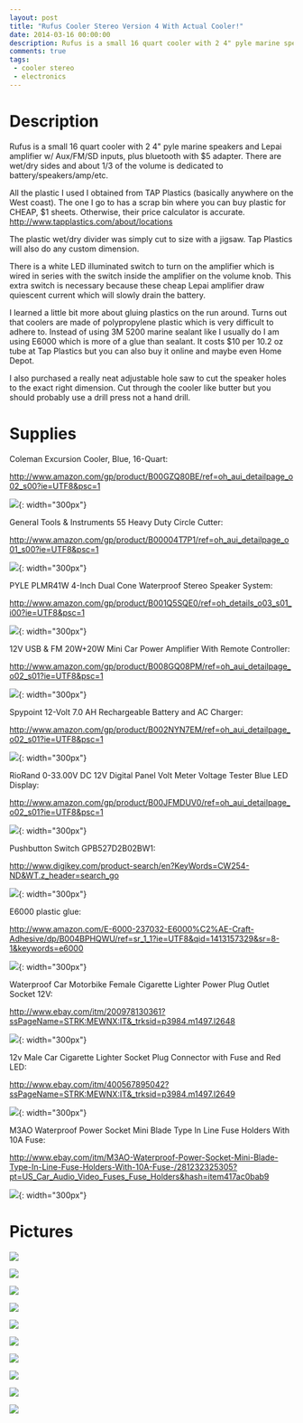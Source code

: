 ```yaml
---
layout: post
title: "Rufus Cooler Stereo Version 4 With Actual Cooler!"
date: 2014-03-16 00:00:00
description: Rufus is a small 16 quart cooler with 2 4" pyle marine speakers and Lepai amplifier w/ Aux/FM/SD inputs, plus bluetooth with $5 adapter. There are wet/dry sides and about 1/3 of the volume is dedicated to battery/speakers/amp/etc.
comments: true
tags: 
 - cooler stereo
 - electronics
---
```


# Description 

Rufus is a small 16 quart cooler with 2 4" pyle marine speakers and Lepai amplifier w/ Aux/FM/SD inputs, plus bluetooth with $5 adapter. There are wet/dry sides and about 1/3 of the volume is dedicated to battery/speakers/amp/etc.

All the plastic I used I obtained from TAP Plastics (basically anywhere on the West coast). The one I go to has a scrap bin where you can buy plastic for CHEAP, $1 sheets. Otherwise, their price calculator is accurate.
<http://www.tapplastics.com/about/locations>

The plastic wet/dry divider was simply cut to size with a jigsaw. Tap Plastics will also do any custom dimension. 

There is a white LED illuminated switch to turn on the amplifier which is wired in series with the switch inside the amplifier on the volume knob. This extra switch is necessary because these cheap Lepai amplifier draw quiescent current which will slowly drain the battery.

I learned a little bit more about gluing plastics on the run around. Turns out that coolers are made of polypropylene plastic which is very difficult to adhere to. Instead of using 3M 5200 marine sealant like I usually do I am using E6000 which is more of a glue than sealant. It costs $10 per 10.2 oz tube at Tap Plastics but you can also buy it online and maybe even Home Depot.

I also purchased a really neat adjustable hole saw to cut the speaker holes to the exact right dimension. Cut through the cooler like butter but you should probably use a drill press not a hand drill.  

# Supplies

Coleman Excursion Cooler, Blue, 16-Quart: 

<http://www.amazon.com/gp/product/B00GZQ80BE/ref=oh_aui_detailpage_o02_s00?ie=UTF8&psc=1>

![](https://lh3.googleusercontent.com/vVb6ZJi2lFXzaAaftmn7ixmoZee0HOYjP2FUVn2cPrsbJALKmiC_PU9DnkEe0iA8mCogiNGp2d7V4w-jOoCwy1OY4WXoWeM1aKlm4Hyn8svWpaW2gZqJCYhNbaU2kKq_Pyel5tOI_Fe7ldON8x7hoa64QEvD95GVXyGHDOIfQSVl6tpJcQR5c09_y6ZZYjmEUv4SV-u4qTUXPdUDHRIQJwgI2i9CzWUzcGANt2dCDhINowIF-UlE7yL2nt97KtGJ2JH8j_L8bcMQ19d10624iDEXAtpLhavt2f8NppAtMoidedI1USzfOGt8PYKngkWJljED5H6n1aPQYTgcyyFVOiWs-VYezcF1OqCjkGJHmHsGa5I-TddFQ4C6MOu8VKBkiEtNVXbPKzMgGDzozPJ2ggSJvCW3ra9ZJta67nISzZZdv94Mjcnpry40AQr1mGC8W564w7iEVyVW4UPFTy_2GSpTyob-jOUIeso_mB50FeY8ACO31PFo23rTEjOTspYLeIA5yUTCPP65c5C-GWdIqQgZZEpi8eHBYHx_9bAoW7WSKB5shbb_f8Vf8e6J4-8YrqG_oGOHuHBIH_Q6n4ESmujxlNB7Vc5qdRKGUGSEtmqaNJVOha0C=s976-no){: width="300px"}

General Tools & Instruments 55 Heavy Duty Circle Cutter: 

<http://www.amazon.com/gp/product/B00004T7P1/ref=oh_aui_detailpage_o01_s00?ie=UTF8&psc=1>

![](https://lh3.googleusercontent.com/DolZ36ehUWpTZ4dj5F5iAkiVRdbEwIdMSh-5kjTLEcSjeZ1CgqojqFR-NKuU0HO5SwtsJ_aomrIx38TOZwSh0frn12ZQX6WIlyRv8i5iQq9O-JTfMgZGA8P6CRveKW9rH54xSdMyt3ppqJgPcvrXHZ86vhu6kXMieCvjdsdUCEBswmsFP5u9Nbh85gNLCxlvy3izmQy5fi_ZYypDFXrVSfxJXPRq9rC5Q1abTkijxoYfI31Eb0yY5J5lf1sXEnz2giuXwwOLQ8fHI6Cm4TVMV9CceH_jfln4ie3Tu8Jyw0eQGILHOygsu5AyrAL5MkviEPl2envv_r9ukYus8VIPbwmDT_Dpm5rvB4WlYPROZkFk6NwtuHoUiOvepwQpO2lnvXejbovDVcXzdK61DYgUNy5j5E8nJTm2a4caLV1_DcWHF6D2rkHCv4D_8IFOsSkcxcNYmC-yN-V-mRXWcF6enPCBz0tGuWDT26T0zYAbeojf4RZ3aYNFeoYZmtlh8o4h83dauRlDlOoZur7u5Qsd93TVlKJdwCDYP8UvGtqS7-2IXIIF4ZEtk1kZuhCDb-WZUf-51GIz4fU5DYgkaG3jCjpDy8v7w62GzlzxeyrEBs0zTL4im1Xi=w425-h395-no){: width="300px"}

PYLE PLMR41W 4-Inch Dual Cone Waterproof Stereo Speaker System: 

<http://www.amazon.com/gp/product/B001Q5SQE0/ref=oh_details_o03_s01_i00?ie=UTF8&psc=1>

![](https://lh3.googleusercontent.com/i70Mco_n92JF4l5ZiLE-eB6bPg1mPQAZMIhCkW2l98TVIDO9N6a2tMpwN5Rq17jH6FS-I7Vy6Vrz_CWKjfir9h7LTpIWx8LMiBzcIKvePFwiTFV1hjjE76bgJ7W64bu_VN7cd5Ya8MfUFPr1Li6gMq1CE1e2cTuueemBZRJ19dVyP9JVVwUUuz99gpw2-9bhWM0P4gcDAYwQ3H4zq5_sCjqZc6x0MMOuxCNrS_vcdt3ldijK8_ByWSDauFtgVf9uOpEFskKCt_qBArxhcBpbhaelvtIWfKvD56Y19w59CSBO41Y_qPcIvuFoHG-JetqeYnXH_bTr-8JxqSJmzOtiXEfNFmtlhUNb9TttuXtj40JszFYTEUh5nhPwa2d7sgCWgJ8Dgx9BDNnzkLyDwSxW7KxSmtaFSs-HKES2jkjrB039mh18ikAkuxcCUfGglz_NR1apt5r70DYeSUs4AI87uKILzg71o_AjVbX-WKfd898rWTaeRC2TlMcCX_2c1JgCkYf0hrg9pTmTXPz5ZgUmS9XDMHlARL3jjBEIWrAdLJfgW1zzZ5oySy9Qm0cTkWw0o3SWd4zKX-jPggH1L57mg-h2qGqGGBwxswiPM2FXTI8IR-CD1FNf=w1000-h593-no){: width="300px"}

12V USB & FM 20W+20W Mini Car Power Amplifier With Remote Controller: 

<http://www.amazon.com/gp/product/B008GQ08PM/ref=oh_aui_detailpage_o02_s01?ie=UTF8&psc=1>

![](https://lh3.googleusercontent.com/44lSMkkuIYtBGjEdD68yHzS7J12z5aNi-EsFumHNveXq5qf3KmXttLGiSca0iEfcSpE36G4jrozI1FkAOe06ChZw4WRWtHZgYsk5IrLVFI0K4eg9lbW0O7G-k15sMjK2ySCYZ1Wa3Aqj72twuQ3TKKT6O_hKDZOh8LEmMjPbapW_6vGfCgC8y88RHIzS_5jlatMgx59Z7Ey4kOuEUGtvL38VANi_KDddz7BhNa42VCKo6aPVO5IeNc-RuyShvwhCmDsfaNQ42B4I3ELhZmdd8Fic6a9L9x1NquLliraoXz2JWpxuPgruwt3-D-fKLt_OZ0s3GqhfZ9tUmwQoDosA7nqP32RTP7Vr5ugtT2jdqkFShNNYooKmv5dmqVRFswm6WweZL2zABnFMc1k9-gwG8Sspuwo_lk0drcB5-4rgzvaK8Us3PQtgmyhmv0wkxg0ZJTcT-NlnuhlqnF8AQKfBSrBPWK_kqJ3IK0-Nd7ukRUCtKTAD2jFnOcARyyHLV-o9zGDMFwnQHikQCXje4swV1PKaks895fkX-1FYHkxLjBhAeN21VY5AL7JSnBMSjHMw84beKujZrCjr7V8qpcu-zYddl3NnEgjMqjYhIAQ0-d1kmRNy7N7z=s302-no){: width="300px"}

Spypoint 12-Volt 7.0 AH Rechargeable Battery and AC Charger: 

<http://www.amazon.com/gp/product/B002NYN7EM/ref=oh_aui_detailpage_o02_s01?ie=UTF8&psc=1>

![](https://lh3.googleusercontent.com/HgOGX_vjvgtwZ6SdS4d8Be8MontDtHHdLNl0_2licbWWVgvbzE_KdYZ43r7Ta7dFbgsSvAOupYAmivBvKpkvVdEZNg-0Q6t9_GyiwkBYRNtRs5qpUR539xbYDauie3UrMrAiiP5ZGGquwFBnf41eZuL6T6IdN452JUdtFMnSXZtgKVQc7d5KlKQ9zFeR83oPp9DLbW5UZWoGCVgCFY9V2c7d_PWf60zuORWpau7S2SgDGRhR7SdkvZmjEd61L_7flubdzG4mNfCR_jh6r7Oyi_QNEQKSqA1wjXvxWuZa766Wtb4c1UuPJDQlGpknR6dr_y2dCts71py9BgvWa1095Q52SRLHP0cUt70bJDWQI4kW9xeOf21QJslxcSrnFs0s0c9EZR-6Ot3l1A-Dpik4Nwb6ejqfDDKX-eiC7ihiPXTp2AaESb6iQD-GSM8AQbwYLav4ijpzLB0rDk5J5ky-VAmc7vPwta8QS_MmJ6lfJhsMFRT2xP1WlqGIldHtGcdr8B_AUkcdtc8-FowAOoSKmEtZdW8dsS3TA4K3dzF4IHCaFWm36ie2bynMGcqXYMvDAnN904XBYpYrElKjg1xBIkxksfvI312zfHn3sOIqzVDl7D7uoYni=s976-no){: width="300px"}

RioRand 0-33.00V DC 12V Digital Panel Volt Meter Voltage Tester Blue LED Display: 

<http://www.amazon.com/gp/product/B00JFMDUV0/ref=oh_aui_detailpage_o02_s01?ie=UTF8&psc=1>

![](https://lh3.googleusercontent.com/jksvkK43wBUudLfHUvNM0HhXtal_yJ1zXGBBbRHWxnLXjL6qNY0DMcmpNR7i2vF9rxc3NkvIzaywIv2CamETA0twOYXSTD3dUZOkEUHKMNcAL-ZxZblw0GEEfKi6cInv_10_ZTjQ3_nM3pJtVD74nLyYIQjCn6Rm-Vw5_BRnd3OMhPVmuCApjgED17HCKJanApMs6QjRCwb6pW_095XKkqbjFpQ7i54fV91ygWYLoZwc1ISmjnruMOfxYXtNZ7eS5tFXjggM0z-Uo3iQs8Q0d5sfvPTwz7eiurna84C0eCCaJwwekMkbKbTetwfoBia70h9emlJGg0fy-cwp82HAsu26Xac823m9vTmiik94283qowLOCCO98nskbzZRMd7R1kcEhvBbVq03jWu8_jNu5nJjybdpARENaVYw3EHHv7p7EvTmafbJlkI65nacsO5VO9kvQNtQe_FE0NaMOKXNuEj_q4xmR-hqHYXvDN-HCQaVVSn5gfKwria75VvqrwSKLqnWRZNKzyWqy3HKl3fbWgk9UUX-wZ_xuQ6ewm2fj1t86YrjzawxDw91eLmQv1EuzGccfju20seIsDUw5OB6EhjHVYRmUCe0CvTUu-CIbt4vIqHXbc6g=s425-no){: width="300px"}

Pushbutton Switch GPB527D2B02BW1: 

<http://www.digikey.com/product-search/en?KeyWords=CW254-ND&WT.z_header=search_go>

![](https://lh3.googleusercontent.com/8gAy5fyAWieYEbzRfpea5r226rmlRu1HlJZ7KAB4eV0Fa_i6jU33uQJMz1yy5HKSxgxhvPUsJUnn3epLhGq9Qp3x2OKT77NAIv483yVjw0im-uP7z6Sc5LKFlfLFpxaS0IWrtymfkHDd1JEykREH3zjkPYXhta5WKQo15KbCcnRkhIOndlyVVanKX2gminmBHR3hNRVMurUaE8NE3NatrqBi0N2JVE7OKOwAiIddLlapQ0qB3aHDSGXl7lhSgCNBsRuSJyGSv2Qhk3x9r9MX3XCpbYeSfiVatPXepROYUEMXXBSmIndfZaeCbkURofJzXPFvfb32TwE_8QewDAkzjCQ9O5GN1PCdOa2yCgV-Rplg4FhxDxBPaS_6Ku1TeD3yLaTwoSZIgS68s1wsXawD3HZS5WVNMGPYW_5_4N_ve0TyRp2_krVtyj5QZ6X6eVoMezIKiZjVFAVWDdYPKg-Are1xfFKs3QLmWqUz2ri2acLwYnVmTS1BERsVFkFgk1UyXR7Uvsi61pGxkrmnMv-HGoUbJKh6RMoUHsUdNUVzVd9PoJTdB0Su9wH2HJfTxH4h7MhM5_TEqIgZCAmmA3DsZaNdNFwkjR62dPP3K7dVQKZVxPxiF57T=s640-no){: width="300px"}

E6000 plastic glue: 

<http://www.amazon.com/E-6000-237032-E6000%C2%AE-Craft-Adhesive/dp/B004BPHQWU/ref=sr_1_1?ie=UTF8&qid=1413157329&sr=8-1&keywords=e6000>

![](https://lh3.googleusercontent.com/zs3IbcKdIaUTTHnsn1nofmlc_ok8avjLu51a4lrOIRIAUpaAvafONruc_lAHr-8VSpfQ_XwXULl2grOK0sgKdhhkkEzBzjq4wWjTnhiSnSRnwf3UK_AF0cuUGRsxn7NoI_aXdxXrTc4t6bjK3LdtyuVH223KQ8oA84aL5b-G6I9Me7qzfTma80zwiibjLroUZb34mnN4ICO0RfTbBb_rHk40DGYB1V4NIhwELKNvKtzSsVPqYjlv9moOk3NVas1k6t2Q2vTLFoRlb08aomK-XrUgsA9fG80nzrHcPZ5YFp_C69oJUzfThf12wWgQqpkBjUNFJzUHaTwWs_DrqlieBH-37iqwFRLXRqv2CN5dYxPIgvwRAaxmRbdbmEsuOvyjfRDOgZk4WL2AbKa62mHgPvBY6L9Z3Rvj-UjQ9QIyg6uGQaZWLfjBbbu4YcJ7nM7bTrqfyvYGZIxauLOxrHoQOPqEDGkRYbW3UZaMXdp0NMX6dkwLschdDqxVZuYyklNt8ZE6xjzfgp6_8RnF4h6KyMZ6YUuwGBVlV9SbYknqn8gjkl62i4UJQOMirK-P9OiSL7ReeDpkwiIaVWKWUItVSDQCWT-tDmeuZp_4bKmcCvPZoyKHBtbx=s400-no){: width="300px"}

Waterproof Car Motorbike Female Cigarette Lighter Power Plug Outlet Socket 12V: 

<http://www.ebay.com/itm/200978130361?ssPageName=STRK:MEWNX:IT&_trksid=p3984.m1497.l2648>

![](https://lh3.googleusercontent.com/HLl5hSc77THVzx22rFxbBJmi3P9kZ4Lt6-pj0wgYPv_BTnXyZxjWMw5qycP37K0MT-JcpceqIiaTJNE8ItitZpATLYEMnK4M0PKHf75tx2CEU1G4ya1j_w-fu8IIcKL_ODMdCWytTI-KN8V2gyofE8NeWfa7shUbIvGlDHlr773E9u7SxZxBY0gDWR1KVWvjnlcPdZmio0IpgYDnH14rfa_dShkFK9XLUIIY-UDYVY4aI8bljBiWonQBstC82ibUouGD6Ewh8z-YvomTMH-ChmlrmnN5bfgJQvRLaD6QqgD8gtV91X1wLDunY1LpRGgj_t3PUGXn37P9dpjw6rA3r3Puysz7uCrJaakpVWFSgUNrXdrZMMH1K7yeRDQSan_4ocKqFupkij2T7eXY1TaBFDLLgF-_4FNkbv6HpwOSRVgfmd6UTSebSFNQ1TJLNNM7DnkirebLJ1h3z70P3sqVVucjJ-p_NRpJzXqYhiV_cAFcfibFP8x_n3G5XyQL5BkpmL2AeWiUt8yyOeNuS1h8CHgG_5dw5nX81OpIwyC5r6WwG682Y0Cxh6Aa0ogrhvbZADw8u7iuGOIPJ8nlKdglluS9VcNs-62oK2zQhqEK-L0a954u-qcJ=s336-no){: width="300px"}

12v Male Car Cigarette Lighter Socket Plug Connector with Fuse and Red LED: 

<http://www.ebay.com/itm/400567895042?ssPageName=STRK:MEWNX:IT&_trksid=p3984.m1497.l2649>

![](https://lh3.googleusercontent.com/jWypeOCAj0fLse4M75bYlpJsGmSPCAKuwX6RrZY27aU2nRIdo3OMKzZftK38DF7Iw_tVku_5G-uNtn5kMKr3MViyzPu02bw6PvUIIKltTn7GXGXz7reMHeEaEY5BDUMlYAkAurpoD-ckoqa90609AdL8XtNBJtF4aXp-j67TrBLxeVlUyIMf06CmFdowWXxYgR-f7RwQSLvfpvX7_Q6rN6Yg__k3a10-09n5dNGfBsYPxv7grxaT5SyRgCMQT4WWaPVPyyAPfbnEDSUbNgGXw9yeaIkTZjEMXfzIRAhuIucq4r_zMKOEE49CjnzSQO98c7Z-q7A47Y2UD9HIG6gVu2TZI8CrWBSJdhp_nRzVVVUpLVmAmaNPwGdde_74viv960_NQmk-6rZ-Qt5JarmmWrmhbB_Ec8SkC-eU2ALPXsx_HJTg0cAO_RWztz15ZdAy8AWpEhq3S3EQCCkKIwHhkCanCE5KWLfCD1kEXSs6cqpoBtT2odXRY1AOqIpMp-yPz1zCMvQL4y-AQw3XHKqU2ac9ncSkRktoKrbrhIogJaJ54cvDcw3FIixG8j59_WAfgka-rBRsxeKvxlETqPDCUSKOA54WBci0jEQ86TmPdJCFhuEfvNuJ=s600-no){: width="300px"}

M3AO Waterproof Power Socket Mini Blade Type In Line Fuse Holders With 10A Fuse: 

<http://www.ebay.com/itm/M3AO-Waterproof-Power-Socket-Mini-Blade-Type-In-Line-Fuse-Holders-With-10A-Fuse-/281232325305?pt=US_Car_Audio_Video_Fuses_Fuse_Holders&hash=item417ac0bab9>

![](https://lh3.googleusercontent.com/LCXr7ZoAS5Yb49tkXAtEJJO79pCem-uYk4PZeGvN5rxR5rSJyRbGba1QDDTCNPYw6bUfmtqP6Sko7sAhlAGffsN0hzV9L7Z-NSJD17LdJx7y2bYU5NoVMfVzfB-Kj0UNZfK75bpyEWfJ1DAEmUMvuMXYYJBJZerZybrgNzgsiOSp1P0lu6A3FqaGRCqdEBUuud4wlrTFkOlRlik8RL9lTgQLCj99Ktm7jANT3d45s-cuBW3pi1RfJtVKgs0X-5XOE6fPYDM9a1bZxjBMEwEKrMtxTqy3sSxmH_i2TFQdHRsbI2MayQ8OEzUDSEYM2LTa3xFic67nkZzOf-NDyrBuWKNoCMU5aC8aivOGuqTTcReBHUJx_R_0JXceilnf3PFmKbNTg3emoGEnCnDzIwjCPxav7lQ61hk6SncTOtB7kh_eyxl-d5826k2At8bqAAJOHcBnTBBU-0ir3-rffH4oCFrOEjJknwvUj8pBuHc9MhUNVpxGaHZm_qWGvH15YG9qunhDFeQ2dkqLuyAQAZ2QuBKX-8LLBeyTOSuQo3x067RmOXMAXc8RSaY-WI8nKEFbMlJoaYo-sSjjwnQn-mXgQRNLdNzme2Ueml1612w8A2XdOqwio-WF=s336-no){: width="300px"}

# Pictures

![](https://lh3.googleusercontent.com/r4q8_xAOvdRa_XBAvzbhwxMW1nGk1yRU1sHyrDruS-o9-r60lGY473vm9EvZj2WBOwmVUnBYC5C9gpUEiOduMDGrvpuGsAqwkw8J_OZlaqv-iscJVVBxr05ZN9IH1XVF25D1ZU-AgraNcEwKH1YtHK2jNEi9c1kIL9mglRQ-rKPGdL-NcJAQMilmjMy11JX0F6d3KVepfnfZtWB1Gb_twYCBX53ItrzvUSEtiSN5Hp2vCk7mswgoEYfEJCEVjc9vk9vAooeRTUamV-tz93ByilULWSDXxyaWbMzlwrYX76FDZnNb-lcu_jIn5Flp5VC_LVf_SnHifMTBBVlMUhyF_MUxEuKQxBBBz3IjeBUpLGMjupiqacshAqxWbSf5sNAorWSRkkS1twZnfU4GVCs7ol4g9L5_1If2KTW272AgGCuJEqU0gGJvn-bfz52Sv08okac33uoLgZ3eZSsYyTBZ_54OIbk-0lpPn43FkzJRu8v5hODj2OkFPsQbbce1Lgx7YaZKUxKP4aQ1YDAOaSsdqnNd_2obRQlnws-1fbLZJQmnN2sTwTpx5K4bchIkDhETjNh-aEbe3kFc7bh1TsuA4WjUM_FyPujR9JdCgIhhLQ30tsJ98dW9=w1064-h798-no)

![](https://lh3.googleusercontent.com/xDZFz6RVX7UjvBLl_aTIGYNpsewNuOWjPYocUFDb2SIBcVE6eht_6pn4zmLF13Qyh2eezCVwB2syA2lsmP0bTJcS7KChomtBGL5_QCmzugo6xWdi_jeW7RV0NNgiLoGCVZihYbgNcYFWmYrZZ551t41yx9K_8VYNuxBXLpSBsaSauBOqU0nljWXPt697X79znx6q0aHvLzVp-oK-NzxXSfw2Sn6oyPa9cluE0j9t_Pm_s3rXWzmChEPTE4ncOYbvwCOpoQVuk13fDwN4dVsLum21DhyZMrwmdSnsG33rg6NI54pqHO6ALE2GIh4NiSKrFmN4LRgXdlm4AR9tk62kSa_JWb_g0K0Jdn_v7f7NuuXezQNjrjL7WwWd8_XzNZbM9uh04lOSSpNfY7Dsy0-_cVkovKOVK1NNe6GdQSjnkuoG5K9mqwNeP3Qp6DEXppYiRLNQ4m4olXzGi__6R5gEk8EkaXzqzcX--W_v-0zsXxmCDAJiyDPEGLr9rbzRQffiuXqpaA8f5eZKtJRefHwPSBL1XL-ewBEq1t7wq0P2oj_FC3zlcL7eRUGU-mikJ20-NJcWDBycKPNKirnwMZ9leekEA5DUlbJVHPO0Lh8MRuZIkfMkzj51=w1064-h798-no)

![](https://lh3.googleusercontent.com/N6ADMDHFSz-b0ILC8id9nRNARXlaWl2NYGKC_HMDB82t5rASrt6CYpFKIPlEzVdFzjKhwbWmkpyFPx3vA4AGMA3ezfuGZGVXH8bC2hzS3BywRuMQ48iLFsdyNKZeNCngmEO8g28VjGhR8DKiVwZdsBGLM_9ct7QCZxjQWr7UWcGZTNjwjhFJDoHgRnmLDVUeOoE9s7UypIlEluQEmaGl0GH08uh4syHD8vz539XRxdW2GCdjtrZMd3ShtNpIGrR9wA5Dd3tiR5ShcPF3de0RCuAXWNBEFIAPHZcKolSpurHGlhkS_xi5qFNXB0YR99Kzhx75f1tzfhJQ6U5Ii3JUT1yjBL8C786mdVZHA7xGdrjLwD_CR73ay8Of9cqoeu847NX-RYa9nyOvO40cmYKxTRoxzQ_Tfc8V5RJHNCi6KQZpEz-LCbkFLKcrCw4w9b25VLtIGttYAnZa9aSADtM1KezYR_6UY8MZ8ZsHIisKTC_RFp39VtgkgJi35XjwQHuMYRFHoNqmTbAnP9K8qLLRo36ZNlvR7hr8JNY1A5MlSnmYxXfklFIgs1_PtDHZedwYT9kpSCoaxiKCTWqhC1wPmNHfKt2xoH86FtuHO784od1qBvlAof0G=w1064-h798-no)

![](https://lh3.googleusercontent.com/8fKVLJ3eXQ4A_qGnS5TOYVjKVPD8PhDMej8-a_VUFpu2oZv8W-Qi4TaPb3YVZw_2tBSdRiAzqkDt_R0vgYB2aKc8erRKNAX8zGtKu2MVMzi8mZTCyWT_PLyaWQGorwlbQ1tJYCb27MBWb__HW9jqAnlD-YaJD0fiXShiL7cVytEaw3zTBzU40XvjvtvE3d3dxCObNShfmqtGycDBvsJ-J4U2VZWKvwTFOzY33IzF3lrhgQjMlrMGeI10JVZasnPwVHJQBZFTqJcWWBrQVQdhdA_VvreuABXo2nxZ0NZUem9tZ-ZwBy9vf8NWKVgON68DU2-XBHuEqcfQ_14W1qKBHPvC4Ua6pEvkiMsFuy1Fk19f8gefXHZFGsbhYNH9gTPDFUkvzXHe6Befy7EAzOug1jgSOOJ4dGEKK9x193WOjG6AsJhJ65b0V5Pf2b2J0076_hnkqhYGBvbtan-K63K0ZtjV_9WiBoVMgppGnju2QwkhJlL-TkrUhPA4DVD4tIWg1fYwWm_NydWKm0x-XMCa-Ejf9KDmi83WcNKv8zheKKiNwAWWlosjL5zfWc9J6KtGM_XN_9dIL9d-cCK1loXGm2AwNcLUZesmIvcj0y-BrzSiN6mehF4_=w1064-h798-no)

![](https://lh3.googleusercontent.com/wkkbo1xmH5aClpu1b471RhLN8zanMklVK-SR2FfoR_fSN7t0wnCT0W9q_-pVcOYbQcVbof6U3F7IJptiwqxMJKIQ0zAJBBRBDJL8pnuCXC7zv4h2_4Bwmsy7c8AJb06aftVrYu4lC3zwQ7Xc_FSeTe4WWQfps1p8gBvE8UEpU_oOa-bMEOGToZrNkIF0xxlSHI5r3r8NklWmXLCIyEs7DdFBN_Lq31BV63ReFs6scZxIneT_SaAn3hu6I_R5zm9U_VseKiExQMLM7B-HiURiOdpznE3h8A3zLW0kHdWMdyYrWsElBmpBtCAP98ElUqcVsCglz3S-xN4gFC6Kd2n5tVKZ_vOoL3YvEuYyvf_vKNWMzUFW3RYh3AohMXmO3r95L1rIkhswFYdZkpGE59oC-lkPY0R2lRQ-rfTe9dHJTwP7XjWABugQ2_e-J58cgq5UaFPmhfRh3UzXvylC_8e-E4fK05nu5xwr38vl98VoMejWGwec9Shxd2uIhbMmfRfr8Fug_bQW-Lp1nXXrY7LNmC3FvplbYppXv26J5Lv5fjw-f2_ulcRsbTTP7kjh4Lo34oDfR0ZhTbXp1R8heUy14HJLh32z2ExBFnkMh7uUjDSE_B3cLEJi=w1064-h798-no)

![](https://lh3.googleusercontent.com/DyxYMtieGxlMZ7F2ooRe6XH-crWGG1Rkx6Ibvhwwnv-GtewqA9KWjatXhuJFK0-pMsFGIu1S2Y9Fjzg6v8h8Fdi_oUQ4x6hmh3dlljME7_z0sFg9RNQ-RatNhy75XcN1ZtPChpWcF049Km_sLQ972__COI124XCTM-erM_QNGQowspoRKYr2_IyEb4JhvuuZ5MwcEGaGDScBPwQzFEyCOs9TRYkJXtaoP8AhWRqhxYNofXUcmIjy6GGyFJ_NVHzsbUCHWwS6yVJNwu0piP5UTQa5-JWklo3ulYOjtczAmOHgvnaDUvBJyzAZ5oRwAAE9KQPGQbwDAEoDALvwuAc1oKurgUpCWA4uC5Dfhiri4FLiIta5p54mj09UZV9RCbXB9PQk9OkpP1q8bzaO_YZirXB3uIBqYKlfAmZZpTvZFLOi0ognT40l6JD59iTp4fcYdGDdOpE9Wm2-f43Ni840U9QI5dtNG7ttVvCZSUPTmRpzeMjnHstZIHnZoS49i-09j96Z4N_06qbBF90fjcQV2U3dh2KKgnMRMz6K477jcvW_ZMvdvfyqV6NIx_1RovgwQo1MKM3xEcDJTT_v4Fcm7n9-tSF1PGa2ixOXtFkLwsvooUxusrT0=w1064-h798-no)

![](https://lh3.googleusercontent.com/8cr0y77D0ocEunVjD5vrc0p6_pcaaakhwV4pUxWDhNMYGyOiTKr1FBblFn6GFy_KK9K05NCLY-4Un7mQLDBLIb94Y6f4JVwx_SEpuWxh0y4FkCMNAqnWxdHvAr-R2xY5-6nIdtx7TJElcnQ4Un2aNWns4z9HJ9VMM5MrpHyuwP-Ss6O0AWVz_u-ztMmWJxHS8quwCKThHNPCHT_ozzg2zEqV37i3H11UseTMFMH4BGF3DnagwZ8iQPE48POM5MqYqay1-6rmnb9LwZSTjSpdiLhBXPVdJNUyuUFnCawWPUWQ1j0NyMsoU1yQKhQSMvVzVo03nLyv7bdrKL3DMtrsPW8BHPApy33lWByK8It_7lBDL3n8wy612eu15WIp2L-3ghGK3NZ0dU1RjKFRrOBeLgbHfa9k1eGiHhfJJngtMoPfAUQtRKtlCE7g8e811CsDT1qZUfCyCa0cPS0dH3huJr9kYddXZKYSoWVZML1e9ttY9cNYLi3gKZfgL6CCOPg75nQS8yUQDEb9lqiLD0jddECHQH2zXYWs34CvK5DchTrzWHe1A4ilrYx0FBEDtnm--lyPDW6Y8mUPu57yTf8FjU-522VfXCH7471x8Oh9F7Tx6qp6Ynsm=w1064-h798-no)

![](https://lh3.googleusercontent.com/cwaXPBqscgCaRqH9uN9MXS-ofzLliOm66U6_LJNbl1dGw6scx_tljgY_d-faUoP8aad7cdu-BEq4BEjkdP9iVwmdON4RmYmy7ucjeYPAMTD1FSA1w1VtEHJ1rD3td17yvzVRAGjuXjbMY_w_-9oMFXahwAV57EDwlMr8to7p1yafou35-eQHo4tZsOMJxJ7NqzVvkZRxfMD0w2c-nYcjfeRm6cCU-eqzpV939pmDcaW7fsDXjHHiCL9x1chEBSN2d4YojBvi68I4P8FoGfikc0OD1OQocNz1YZis7Y1QM9jSgcKAm1b6pHBDkrXzq7XKxi1vLP2RxqI3fgNbyut6pVYIZeVLYl4GMO22DPytWzxihB1W796ntMseaJvQ3_Hr5-U7r1yd5LuqXIY4A2VwZQKG8ww6dTM-YEZSEZv_oZda_Lh2n9nrxbAOaBr69m-sI3GpQnLalO1mqlsuW58QRLUeaA1zcxZbhk0cZmEMVeWuLHBT8qQ-Y2gg-0KXTR01H_XBvYvmxTtpqY-XpUwXJzI_7Jy9_f6o-hoIzSy4jw46SiapGq8IUwsnsOLE2SaPltyBbj9sgc5CouHtmc0WdzG0E6TRvFm4aaj6qmqAlIz4vVIvOLK4=w1064-h798-no)

![](https://lh3.googleusercontent.com/Znbb_pc9VbWvPZJ_DLroKnciKmG73zDIaOeZMov9D8b0scjq48b54ASWMZLjcJc1pB7099O8nYfLLhNWmOQZ-y4xlS2BmFVilbelJP5Aznsoz8yp8_xCe1rajWwBCX0paoqLJzyCaYTftjnn1mUMafOKCU5c8rz6RnAsHECZQNs_YU9wJQTqVfCJnXEM8qWYkvz8Y0uT6XTQomipfpXyhK1pG6txirPf-5RYjtzZBdp2pKTWiLYwAfW-dAcG-l0Lf9OVlR31fnlT0jlp_jg3h0w9DI52iBNcAsJQon3MghTGTPVxOu5FihwXI-GkHEE4FnOq91MnKMq_vJ-xautb2hJbx4AXyrvuCDMgQlRfjQiq1I6JzcduXOMtYDdL_VDXL_eNZbGstOdego6cMEXaWq2YvAe8QcrMKA8mdi4Cli6CEr6DxMzKft2M7J_bfvTU5tjr_Jk_mSr26kHlQcbskLrvIiayXgGw3dn5aBvjCBpPRxkARQ0FnQkWisoJeQiv3fguKMzhNaGIjcG-ykWEckktO9REGAJBfrjWdPfKWv5ULiGRmcaJtr2le89-jRr113cxH-i8bO3WXgvIq8dJNwW9zd1uKTad7pNsQejvvvr149Mk-Gxg=w1064-h798-no)

![](https://lh3.googleusercontent.com/THDoi64F3fYmwDjlFMQ78uDgHz0tKISXfB6VUCK0lnK_8hJwT_SwL_nx3YYTiTBktJK7HEV9dcCm3XB7xubARDX1g9UcPRSZGn0axiBrYkzzBjn2fzZxdtGerwFddBWmAJzcDIsYgJBq_6ce0caQH0f2DtSya1uiDMnOHz0uck0P2FHa6DggI0v1-LleNWeaLeOlQ4yrO0KHKD8Qj1WZ4nqVBr9LYHBtbdf7qcF7ovFc6tGjKfyOsvFpg_kDM-u5N2R88y0gXliFExXqwy8kIanRo9S7ylLCXwPZIMJssfw1BdlnUWlZXxq_G8lv6tIQU6amq1wbaJGPS5JZqGXOWEp55VRPH_eTRNXYO6OzqRg-4clzngVg6NNOlgELG16trnTozrIuSDWYCYAfzNHq5Q3yE-WgK7dW28XEM0pyy-tVArCrKivFe2WkU4W8YVxGH8I-2LCZVS9dAlL5oWP6veSYklYIw-E3_eOgcbZdi0eZaeRjTOyWZIh-xF-w1C0ToDxbmBOzOjlOXRHT3eB3Emd0j0sdAH877sDnJch1yyJ2qjLluFNzSEOQSDi4BMy0GpI4YXRJ2lfNwtrpwGXveEvJ3Dr-ukpTyLz4vwlNxU88EGiYJffI=w1064-h798-no)
